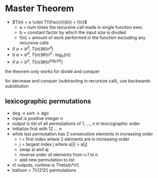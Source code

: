 # Master Theorem

- $T(n) = a \cdot T(\frac{n}{b}) + f(n)$
  - a = num times the recursive call made in single function exec
  - b = constant factor by which the input size is divided
  - f(n) = amount of work performed in the function excluding any recursive calls
- if $a < b^{d}$, $T(n) \exists \theta (n^{d})$
- if $a = b^{d}$, $T(n) \exists \theta (n^{d} \cdot log_{b} (n))$
- if $a > b^{d}$, $T(n) \exists \theta (n^{log_{b} (a)})$

the theorem only works for divide and conquer

for decrease and conquer (subtracting in recursive call), use backwards substitution

## lexicographic permutations

- dog -> sort -> dgo
- input is positive integer n
- output is list of all permutations of 1, ..., n in lexicographic order
- initialize first with 12 ... n
- while last permutation has 2 consecutive elements in increasing order
  - i = first index where 2 elements are in increasing order
  - j = largest index j where a[i] > a[j]
  - swap ai and aj
  - reverse order of elements from i+1 to n
  - add new permutation to list
- n! outputs, runtime is Theta(n*n!)
- balloon = 7!/(2!2!) permutations
